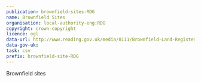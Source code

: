 ```yaml
---
publication: brownfield-sites-RDG
name: Brownfield Sites
organisation: local-authority-eng:RDG
copyright: crown-copyright
licence: ogl
data-url: http://www.reading.gov.uk/media/8111/Brownfield-Land-Register/xls/2017_Brownfield_Land_Register_Part_1.xlsx
data-gov-uk: 
task: csv
prefix: brownfield-site-RDG
---
```


Brownfield sites

